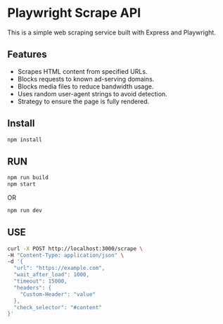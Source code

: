# Playwright Scrape API

This is a simple web scraping service built with Express and Playwright.

## Features

- Scrapes HTML content from specified URLs.
- Blocks requests to known ad-serving domains.
- Blocks media files to reduce bandwidth usage.
- Uses random user-agent strings to avoid detection.
- Strategy to ensure the page is fully rendered.

## Install
```bash
npm install
```

## RUN
```bash
npm run build
npm start
```
OR
```bash
npm run dev
```

## USE

```bash
curl -X POST http://localhost:3000/scrape \
-H "Content-Type: application/json" \
-d '{
  "url": "https://example.com",
  "wait_after_load": 1000,
  "timeout": 15000,
  "headers": {
    "Custom-Header": "value"
  },
  "check_selector": "#content"
}'
```